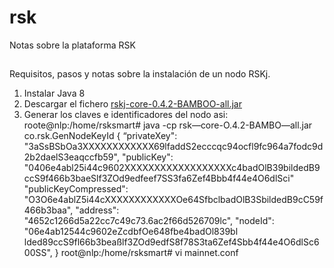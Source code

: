 # rsk
Notas sobre la plataforma RSK
##
Requisitos, pasos y notas sobre la instalación de un nodo RSKj.

1.  Instalar Java 8
2.  Descargar el fichero <a href="https://github.com/rsksmart/rskj/releases/download/BAMBOO-0.4.2/rskj-core-0.4.2-BAMBOO-all.jar">rskj-core-0.4.2-BAMBOO-all.jar</a>
3.  Generar los claves e identificadores del nodo asi: 
    roote@nlp:/home/rsksmart# java -cp rsk—core-O.4.2-BAMBO—all.jar co.rsk.GenNodeKeyId
    {
        “privateXey": "3aSsBSbOa3XXXXXXXXXXXX69lfaddS2ecccqc94ocfl9fc964a7fodc9d2b2daelS3eaqccfb59",
        "publicKey": "0406e4abl25i44c9602XXXXXXXXXXXXXXXXXXc4badOlB39bildedB9ccS9f466b3baeSlf3ZOd9edfeef7SS3fa6Zef4Bbb4f44e4O6dlSci"
        "publicKeyCompressed": "O3O6e4ablZ5i44cXXXXXXXXXXXXOe64SfbclbadOlB3SbildedB9cC59f466b3baa",
        "address": "4652c1266d5a22cc7c49c73.6ac2f66d526709lc",
        "nodeId": "06e4ab12544c9602eZcdbfOe648fbe4badOl839bl lded89ccS9fl66b3beaßlf3ZOd9edfS8f78S3ta6Zef4Sbb4f44e4O6dlSc600SS",
    }
    root@nlp:/home/rsksmart# vi mainnet.conf


